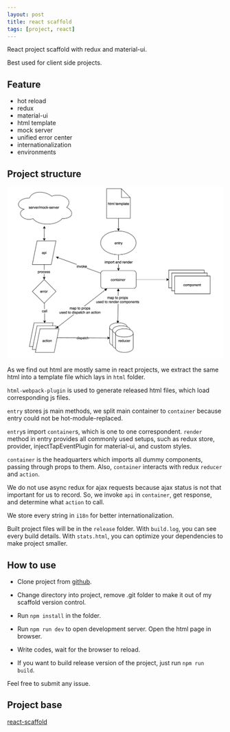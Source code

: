 ```yaml
---
layout: post
title: react scaffold
tags: [project, react]
---
```


React project scaffold with redux and material-ui.

Best used for client side projects.

## Feature

- hot reload
- redux
- material-ui
- html template
- mock server
- unified error center
- internationalization
- environments

## Project structure

![flowchart](/image/2016-10-10-react-scaffold/flowchart.png)

As we find out html are mostly same in react projects, we extract the same html into a template file which lays in `html` folder.

`html-webpack-plugin` is used to generate released html files, which load corresponding js files.

`entry` stores js main methods, we split main container to `container` because entry could not be hot-module-replaced.

`entry`s import `container`s, which is one to one correspondent. `render` method in entry provides all commonly used setups, such as redux store, provider, injectTapEventPlugin for material-ui, and custom styles.

`container` is the headquarters which imports all dummy components, passing through props to them. Also, `container` interacts with redux `reducer` and `action`.

We do not use async redux for ajax requests because ajax status is not that important for us to record. So, we invoke `api` in `container`, get response, and determine what `action` to call.

We store every string in `i18n` for better internationalization.

Built project files will be in the `release` folder. With `build.log`, you can see every build details. With `stats.html`, you can optimize your dependencies to make project smaller.

## How to use

- Clone project from [github](https://github.com/vivaxy/react-scaffold).

- Change directory into project, remove .git folder to make it out of my scaffold version control.

- Run `npm install` in the folder.

- Run `npm run dev` to open development server. Open the html page in browser.

- Write codes, wait for the browser to reload.

- If you want to build release version of the project, just run `npm run build`.

Feel free to submit any issue.

## Project base

[react-scaffold](https://github.com/vivaxy/react-scaffold)
